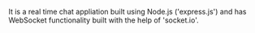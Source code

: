 It is a real time chat appliation built using Node.js ('express.js') and has WebSocket functionality built with the help of 'socket.io'.